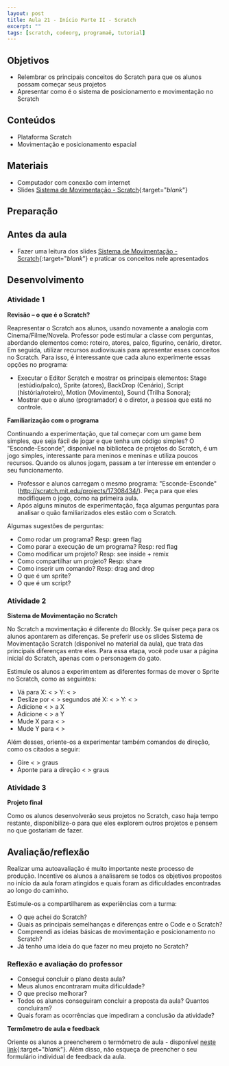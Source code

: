 ```yaml
---
layout: post
title: Aula 21 - Início Parte II - Scratch
excerpt: ""
tags: [scratch, codeorg, programaê, tutorial]
---
```


## Objetivos

- Relembrar os principais conceitos do Scratch para que os alunos possam começar seus projetos
- Apresentar como é o sistema de posicionamento e movimentação no Scratch

## Conteúdos

- Plataforma Scratch
- Movimentação e posicionamento espacial

## Materiais

- Computador com conexão com internet
- Slides [Sistema de Movimentação - Scratch](/blocos/pdf/Sistemademovimentacao-Scratch.pdf){:target="_blank_"}

## Preparação

## Antes da aula

- Fazer uma leitura dos slides [Sistema de Movimentação - Scratch](/blocos/pdf/Sistemademovimentacao-Scratch.pdf){:target="_blank_"} e praticar os conceitos nele apresentados

## Desenvolvimento

### Atividade 1

**Revisão – o que é o Scratch?**

Reapresentar o Scratch aos alunos, usando novamente a analogia com Cinema/Filme/Novela. Professor pode estimular a classe com perguntas, abordando elementos como: roteiro, atores, palco, figurino, cenário, diretor.  Em seguida, utilizar recursos audiovisuais para apresentar esses conceitos no Scratch. Para isso, é interessante que cada aluno experimente essas opções no programa:

- Executar o Editor Scratch e mostrar os principais elementos: Stage (estúdio/palco), Sprite (atores), BackDrop (Cenário), Script (história/roteiro), Motion (Movimento), Sound (Trilha Sonora);
- Mostrar que o aluno (programador) é o diretor, a pessoa que está no controle.

**Familiarização com o programa**

Continuando a experimentação, que tal começar com um game bem simples, que seja fácil de jogar e que tenha um código simples? O "Esconde-Esconde", disponível na biblioteca de projetos do Scratch, é um jogo simples, interessante para meninos e meninas e utiliza poucos recursos. Quando os alunos jogam, passam a ter interesse em entender o seu funcionamento.

- Professor e alunos carregam o mesmo programa: "Esconde-Esconde" (http://scratch.mit.edu/projects/17308434/). Peça para que eles modifiquem o jogo, como na primeira aula.
- Após alguns minutos de experimentação, faça algumas perguntas para analisar o quão familiarizados eles estão com o Scratch.

Algumas sugestões de perguntas:

-	Como rodar um programa? Resp: green flag
-	Como parar a execução de um programa? Resp: red flag
-	Como modificar um projeto? Resp: see inside + remix
-	Como compartilhar um projeto? Resp: share
-	Como inserir um comando? Resp: drag and drop
-	O que é um sprite?
-	O que é um script?


### Atividade 2

**Sistema de Movimentação no Scratch**

No Scratch a movimentação é diferente do Blockly. Se quiser peça para os alunos apontarem as diferenças. Se preferir use os slides Sistema de Movimentação Scratch (disponível no material da aula), que trata das principais diferenças entre eles. Para essa etapa, você pode usar a página inicial do Scratch, apenas com o personagem do gato.

Estimule os alunos a experimentem as diferentes formas de mover o Sprite no Scratch, como as seguintes:
-	Vá para X: < >  Y: < >
-	Deslize por  < > segundos até X: < >  Y: < >
-	Adicione  < > a X
-	Adicione < > a Y
-	Mude X para < >
-	Mude Y para < >

Além desses, oriente-os a experimentar também comandos de direção, como os citados a seguir:
-	Gire < > graus
-	Aponte para a direção < > graus

### Atividade 3

**Projeto final**

Como os alunos desenvolverão seus projetos no Scratch, caso haja tempo restante, disponibilize-o para que eles explorem outros projetos e pensem no que gostariam de fazer.


## Avaliação/reflexão

Realizar uma autoavaliação é muito importante neste processo de produção. Incentive os alunos a analisarem se todos os objetivos propostos no início da aula foram atingidos e quais foram as dificuldades encontradas ao longo do caminho.

Estimule-os a compartilharem as experiências com a turma:

 - O que achei do Scratch?
 - Quais as principais semelhanças e diferenças entre o Code e o Scratch?
 - Compreendi as ideias básicas de movimentação e posicionamento no Scratch?
 - Já tenho uma ideia do que fazer no meu projeto no Scratch?


### Reflexão e avaliação do professor

 - Consegui concluir o plano desta aula?
 - Meus alunos encontraram muita dificuldade?
 - O que preciso melhorar?
 - Todos os alunos conseguiram concluir a proposta da aula? Quantos concluíram?
 - Quais foram as ocorrências que impediram a conclusão da atividade?

 **Termômetro de aula e feedback**

 Oriente os alunos a preencherem o termômetro de aula - disponível [neste link](http://goo.gl/FbZvEh){:target="_blank_"}. Além disso, não esqueça de preencher o seu formulário individual de feedback da aula.
